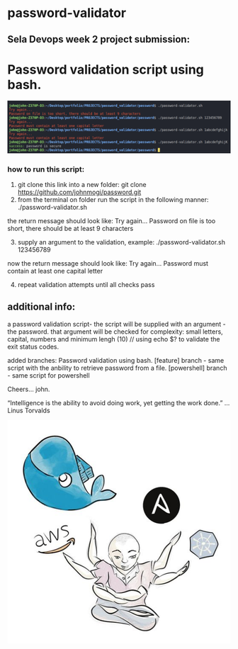 # password-validator

## Sela Devops week 2 project submission:

<h1>Password validation script using bash.</h1>

![validation](password_validator1.png?raw=true?style=centerme "passed validation")
<h3>how to run this script:</h3>

1. git clone this link into a new folder:
    git clone https://github.com/johnmogi/password.git
2. from the terminal on folder run the script in the following manner:
    ./password-validator.sh 

the return message should look like:
Try again... 
Password on file is too short, there should be at least 9 characters 

3. supply an argument to the validation, example:
    ./password-validator.sh 123456789

now the return message should look like:
Try again... 
Password must contain at least one capital letter

4. repeat validation attempts until all checks pass


## additional info:
a password validation script-
the script will be supplied with an argument - the password.
that argument will be checked for complexity:
small letters, capital, numbers and minimum lengh (10)
// using echo $? to validate the exit status codes.

added branches:
Password validation using bash.
[feature] branch - same script with the anbility to retrieve password from a file.
[powershell] branch - same script for powershell

Cheers... john.

“Intelligence is the ability to avoid doing work, yet getting the work done.” ... Linus Torvalds

![my_devops](my_devops.jpg?raw=true?style=centerme "draw by John")